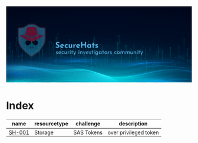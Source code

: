 ![logo](../media/sh-banners.png)
================
# Index

| name | resourcetype | challenge | description |
| - | - | - | - |
| [SH-001](SH-001/readme.md) | Storage | SAS Tokens | over privileged token |
